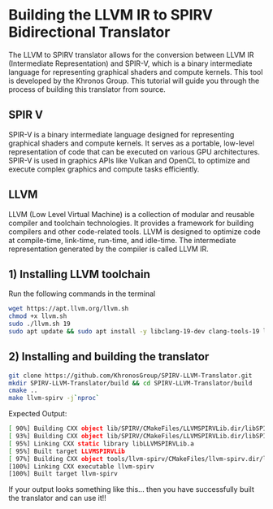 
# Building the LLVM IR to SPIRV Bidirectional Translator

The LLVM to SPIRV translator allows for the conversion between LLVM IR (Intermediate Representation) and SPIR-V, which is a binary intermediate language for representing graphical shaders and compute kernels. This tool is developed by the Khronos Group. This tutorial will guide you through the process of building this translator from source.

## SPIR V

SPIR-V is a binary intermediate language designed for representing graphical shaders and compute kernels. It serves as a portable, low-level representation of code that can be executed on various GPU architectures. SPIR-V is used in graphics APIs like Vulkan and OpenCL to optimize and execute complex graphics and compute tasks efficiently. 


## LLVM 

LLVM (Low Level Virtual Machine) is a collection of modular and reusable compiler and toolchain technologies. It provides a framework for building compilers and other code-related tools. LLVM is designed to optimize code at compile-time, link-time, run-time, and idle-time. The intermediate representation generated by the compiler is called LLVM IR.

## 1) Installing LLVM toolchain

Run the following commands in the terminal

```bash
wget https://apt.llvm.org/llvm.sh                                                                       #Convenience script that sets up the repositories
chmod +x llvm.sh                                                                                        #Makes the script executable
sudo ./llvm.sh 19                                                                                       #Set up repositories for clang 19
sudo apt update && sudo apt install -y libclang-19-dev clang-tools-19 libomp-19-dev llvm-19-dev lld-19  #Installing clang
```

## 2) Installing and building the translator

```bash
git clone https://github.com/KhronosGroup/SPIRV-LLVM-Translator.git    #cloning the translator repo
mkdir SPIRV-LLVM-Translator/build && cd SPIRV-LLVM-Translator/build    #making and entering into the build dir
cmake ..                                                               #configuring the build system
make llvm-spirv -j`nproc`                                              #making in parallel 
```

Expected Output:

```bash
[ 90%] Building CXX object lib/SPIRV/CMakeFiles/LLVMSPIRVLib.dir/libSPIRV/SPIRVValue.cpp.o
[ 93%] Building CXX object lib/SPIRV/CMakeFiles/LLVMSPIRVLib.dir/libSPIRV/SPIRVError.cpp.o
[ 95%] Linking CXX static library libLLVMSPIRVLib.a
[ 95%] Built target LLVMSPIRVLib
[ 97%] Building CXX object tools/llvm-spirv/CMakeFiles/llvm-spirv.dir/llvm-spirv.cpp.o
[100%] Linking CXX executable llvm-spirv
[100%] Built target llvm-spirv
```

If your output looks something like this... then you have successfully built the translator and can use it!!
